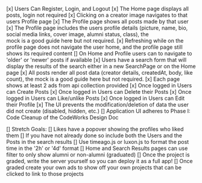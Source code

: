 
[x] Users Can Register, Login, and Logout
[x] The Home page displays all posts, login not required
[x] Clicking on a creator image navigates to that users Profile page
[x] The Profile page shows all posts made by that user
[x] The Profile page includes the users profile details (picture, name, bio, social media links, cover image, alumni status, class), the  
      mock is a good guide here but not required.
[x] Refreshing while on the profile page does not navigate the user home, and the profile page still shows its required content
[] On Home and Profile users can to navigate to 'older' or 'newer' posts if available
[x] Users have a search form that will display the results of the search either in a new SearchPage or on the Home page
[x] All posts render all post data (creator details, createdAt, body, like count), the mock is a good guide here but not required.
[x] Each page shows at least 2 ads from api collection provided
[x] Once logged in Users can Create Posts
[x] Once logged in Users can Delete their Posts
[x] Once logged in Users can Like/unlike Posts
[x] Once logged in Users can Edit their Profile
[x] The UI prevents the modification/deletion of data the user did not create (disabled, hidden, etc.)
[] Application UI adheres to Phase I: Code Cleanup of the CodeWorks Design Doc

[] Stretch Goals:
[] Likes have a popover showing the profiles who liked them
[] If you have not already done so include both the Users and the Posts in the search results
[] Use timeago.js or luxon.js to format the post time in the '2h' or '4d' format
[] Home and Search Results pages can use filter to only show alumni or non-alumni (graduated)
[] Once the project is graded, write the server yourself so you can deploy it as a full app!
[] Once graded create your own ads to show off your own projects that can be clicked to link to those projects